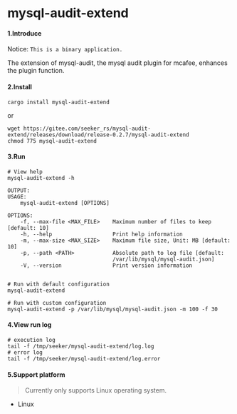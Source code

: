 # mysql-audit-extend

#### 1.Introduce
Notice: `This is a binary application.`

The extension of mysql-audit, the mysql audit plugin for mcafee, enhances the plugin function.

#### 2.Install
```shell
cargo install mysql-audit-extend
```
or
```shell
wget https://gitee.com/seeker_rs/mysql-audit-extend/releases/download/release-0.2.7/mysql-audit-extend
chmod 775 mysql-audit-extend
```

#### 3.Run
```shell
# View help
mysql-audit-extend -h

OUTPUT:
USAGE:
    mysql-audit-extend [OPTIONS]

OPTIONS:
    -f, --max-file <MAX_FILE>    Maximum number of files to keep [default: 10]
    -h, --help                   Print help information
    -m, --max-size <MAX_SIZE>    Maximum file size, Unit: MB [default: 10]
    -p, --path <PATH>            Absolute path to log file [default:
                                 /var/lib/mysql/mysql-audit.json]
    -V, --version                Print version information


# Run with default configuration
mysql-audit-extend

# Run with custom configuration
mysql-audit-extend -p /var/lib/mysql/mysql-audit.json -m 100 -f 30
```

#### 4.View run log
```shell
# execution log
tail -f /tmp/seeker/mysql-audit-extend/log.log
# error log
tail -f /tmp/seeker/mysql-audit-extend/log.error
```

#### 5.Support platform
> Currently only supports Linux operating system.

* Linux